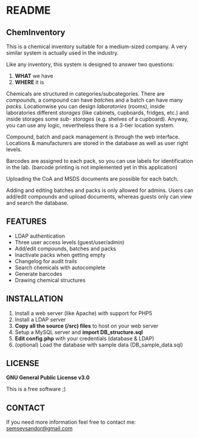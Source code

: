 # README

## ChemInventory

This is a chemical inventory suitable for a medium-sized company.
A very similar system is actually used in the industry.

Like any inventory, this system is designed to answer two questions:
1. **WHAT** we have
2. **WHERE** it is

Chemicals are structured in categories/subcategories. There are *compound*s,
a compound can have *batch*es and a batch can have many *pack*s.
Locationwise you can design *laboratories* (rooms), inside laboratories different
*storages* (like cabinets, cupboards, fridges, etc.) and inside storages some *sub-
storages* (e.g. shelves of a cupboard). Anyway, you can use any logic, nevertheless
there is a 3-tier location system.

Compound, batch and pack management is through the web interface.
Locations & manufacturers are stored in the database as well as user right levels.

Barcodes are assigned to each pack, so you can use labels for identification
in the lab. (barcode printing is not implemented yet in this application)

Uploading the CoA and MSDS documents are possible for each batch.

Adding and editing batches and packs is only allowed for admins.
Users can add/edit compounds and upload documents, whereas guests only can view
and search the database.

## FEATURES

* LDAP authentication
* Three user access levels (guest/user/admin)
* Add/edit compounds, batches and packs
* Inactivate packs when getting empty
* Changelog for audit trails
* Search chemicals with autocomplete
* Generate barcodes
* Drawing chemical structures

## INSTALLATION

1. Install a web server (like Apache) with support for PHP5
2. Install a LDAP server
3. **Copy all the source (/src) files** to host on your web server
4. Setup a MySQL server and **import DB_structure.sql**
5. **Edit config.php** with your credentials (database & LDAP)
6. (optional) Load the database with sample data (DB_sample_data.sql)

## LICENSE

**GNU General Public License v3.0**

This is a free software ;)

## CONTACT

If you need more information feel free to contact me:
semseysandor@gmail.com
